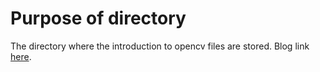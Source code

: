 # Purpose of directory
The directory where the introduction to opencv files are stored. Blog link [here](http://am-learning-always.blogspot.com/2018/07/tutorials-on-opencv.html).